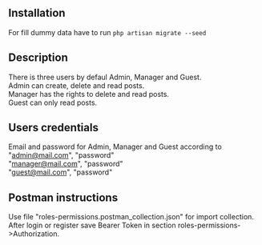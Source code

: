 
## Installation

For fill dummy data have to run ```php artisan migrate --seed```

## Description

There is three users by defaul Admin, Manager and Guest.<br />
Admin can create, delete and read posts.<br />
Manager has the rights to delete and read posts.<br />
Guest can only read posts.<br />

## Users credentials
Email and password for Admin, Manager and Guest according to<br />
"admin@mail.com", "password"<br />
"manager@mail.com", "password"<br />
"guest@mail.com", "password"<br />

## Postman instructions
Use file "roles-permissions.postman_collection.json" for import collection.<br />
After login or register save Bearer Token in section roles-permissions->Authorization.